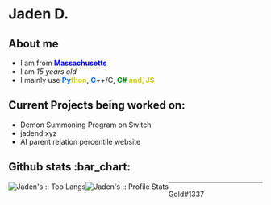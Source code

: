 # Jaden D.

<h2 align="">About me</h2>
<p align="">
 <ul align="">
  <li align="">I am from <b style="color:blue;">Massachusetts</b></li>
  <li align="">I am <i>15 years old</i></li>
  <li align="">I mainly use <b style="color:#0366fc;">Py</b><b style="color:#d4cd00;">thon</b>, <b style="color:#0366fc;">C</b>++/C, <b style="color:green;">C#</b> <b style="color:#d4cd00;">and, JS</b></li>
  
 </ul>

</p>

<h2 align="">Current Projects being worked on:</h2>

<ul align="">
  <li align="">Demon Summoning Program on Switch</li>
  <li align="">jadend.xyz</li>
  <li align="">AI parent relation percentile website</li>
</ul>


<h2 align="">Github stats :bar_chart:</h2>

<div style="float:left;"><img src="https://github-readme-stats.vercel.app/api/top-langs/?username=goldenjayz&langs_count=10&theme=tokyonight&layout=compact" alt="Jaden's :: Top Langs" /></div>

<div style="float:left;"><img src="https://github-readme-stats.vercel.app/api?username=goldenjayz&show_icons=true&theme=synthwave" alt="Jaden's :: Profile Stats" /></div>

---
<p align="">
Gold#1337
</p>
